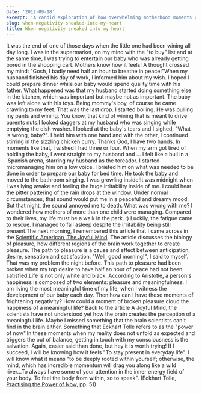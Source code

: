 ```yaml
---
date: '2012-09-18'
excerpt: 'A candid exploration of how overwhelming motherhood moments can trigger negativity, and finding balance through understanding the psychology of pleasure and presence.'
slug: when-negativity-sneaked-into-my-heart
title: When negativity sneaked into my heart
---
```


It was the end of one of those days when the little one had been wining all day long. I was in the supermarket, on my mind with the "to buy" list and at the same time, I was trying to entertain our baby who was already getting bored in the shopping cart. Mothers know how it feels! A thought crossed my mind: "Gosh, I badly need half an hour to breathe in peace!"When my husband finished his day of work, I informed him about my wish. I hoped I could prepare dinner while our baby would spend quality time with his father. What happened was that my husband started doing something else in the kitchen, which was important but maybe not as important. The baby was left alone with his toys. Being mommy's boy, of course he came crawling to my feet. That was the last drop. I started boiling. He was pulling my pants and wining. You know, that kind of wining that is meant to drive parents nuts.I looked daggers at my husband who was singing while emptying the dish washer. I looked at the baby's tears and I sighed, "What is wrong, baby?". I held him with one hand and with the other, I continued stirring in the sizzling chicken curry. Thanks God, I have two hands. In moments like that, I wished I had three or four. When my arm got tired of holding the baby, I went straight to my husband and ... I felt like a bull in a  Spanish arena, starring my husband as the toreador. I started micromanaging him on a low voice. I briefed him on what was needed to be done in order to prepare our baby for bed time. He took the baby and moved to the bathroom singing. I was growling inside!It was midnight when I was lying awake and feeling the huge irritability inside of me. I could hear the pitter pattering of the rain drops at the window. Under normal circumstances, that sound would put me in a peaceful and dreamy mood. But that night, the sound annoyed me to death. What was wrong with me? I wondered how mothers of more than one child were managing. Compared to their lives, my life must be a walk in the park. :) Luckily, the fatigue came to rescue. I managed to fall asleep despite the irritability being still present.The next morning, I remembered this article that I came across in the [Scientific American, The Joyful Mind](http://www.nature.com/scientificamerican/journal/v307/n2/full/scientificamerican0812-40.html). The article discusses the biology of pleasure, how different regions of the brain work together to create pleasure. The path to pleasure is a cause and effect between anticipation, desire, sensation and satisfaction. "Well, good morning!", I said to myself. That was my problem the night before. This path to pleasure had been broken when my top desire to have half an hour of peace had not been satisfied.Life is not only white and black. According to Aristotle, a person's happiness is composed of two elements: pleasure and meaningfulness. I am living the most meaningful time of my life, when I witness the development of our baby each day. Then how can I have these moments of frightening negativity? How could a moment of broken pleasure cloud the happiness of a meaningful life? Back to the article A Joyful Mind, the scientists have not understood yet how the brain creates the perception of a meaningful life. Maybe I missed something that the brain scientists can't find in the brain either. Something that Eckhart Tolle refers to as the "power of now".In these moments when my reality does not unfold as expected and triggers the out of balance, getting in touch with my consciousness is the salvation. Again, easier said than done, but hey it is worth trying! If I succeed, I will be knowing how it feels "To stay present in everyday life". I will know what it means "to be deeply rooted within yourself; otherwise, the mind, which has incredible momentum will drag you along like a wild river...To always have some of your attention in the inner energy field of your body. To feel the body from within, so to speak". (Eckhart Tolle, [Practising the Power of Now](http://www.amazon.com/gp/product/1577311957/ref=as_li_qf_sp_asin_tl?ie=UTF8&camp=1789&creative=9325&creativeASIN=1577311957&linkCode=as2&tag=flyingthought-20), pp. 51)